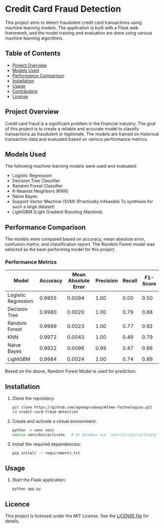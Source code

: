 # Credit Card Fraud Detection

This project aims to detect fraudulent credit card transactions using machine learning models. The application is built with a Flask web framework, and the model training and evaluation are done using various machine learning algorithms.

## Table of Contents

- [Project Overview](#project-overview)
- [Models Used](#models-used)
- [Performance Comparison](#performance-comparison)
- [Installation](#installation)
- [Usage](#usage)
- [Contributing](#contributing)
- [License](#license)

## Project Overview

Credit card fraud is a significant problem in the financial industry. The goal of this project is to create a reliable and accurate model to classify transactions as fraudulent or legitimate. The models are trained on historical transaction data and evaluated based on various performance metrics.

## Models Used

The following machine learning models were used and evaluated:

- Logistic Regression
- Decision Tree Classifier
- Random Forest Classifier
- K-Nearest Neighbors (KNN)
- Naive Bayes
- Support Vector Machine (SVM) (Practically Infeasible To synthesis for such a large dataset)
- LightGBM (Light Gradient Boosting Machine)

## Performance Comparison

The models were compared based on accuracy, mean absolute error, confusion matrix, and classification report. The Random Forest model was selected as the best-performing model for this project.

### Performance Metrics

| Model              | Accuracy | Mean Absolute Error | Precision | Recall | F1-Score |
|--------------------|----------|---------------------|-----------|--------|----------|
| Logistic Regression| 0.9955   | 0.0094              | 1.00      | 0.00   | 0.50     |
| Decision Tree      | 0.9980   | 0.0020              | 1.00      | 0.79   | 0.88     |
| Random Forest      | 0.9989   | 0.0023              | 1.00      | 0.77   | 0.92     |
| KNN                | 0.9972   | 0.0043              | 1.00      | 0.49   | 0.79     |
| Naive Bayes        | 0.9922   | 0.0096              | 0.99      | 0.47   | 0.66     |
| LightGBM           | 0.9984   | 0.0024              | 1.00      | 0.74   | 0.89     |

Based on the above, Random Forest Model is used for prediction.

## Installation

1. Clone the repository:
   ```bash
   git clone https://github.com/agneepradeep/Afame-Technologies.git
   cd credit-card-fraud-detection
   ```

2. Create and activate a virtual environment:
   ```bash
   python -m venv venv
   source venv/bin/activate   # On Windows use `venv\Scripts\activate`
   ```

3. Install the required dependencies:
   ```bash
   pip install -r requirements.txt
   ```

## Usage

1. Start the Flask application:
   ```bash
   python app.py
   ```

## Licence
This project is licensed under the MIT License. See the [LICENSE file](LICENSE) for details.
